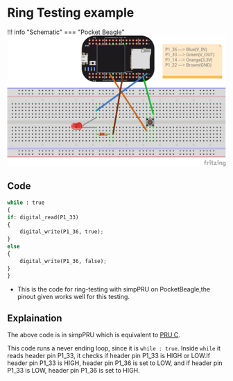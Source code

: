 # Ring Testing example

!!! info "Schematic"
    === "Pocket Beagle"
        ![](images/ring_testing.png)



## Code

```python
while : true
{
if: digital_read(P1_33)
{
    digital_write(P1_36, true);
}
else
{
    digital_write(P1_36, false);
}
}
```

* This is the code for ring-testing with simpPRU on PocketBeagle,the pinout given works well for this testing.

## Explaination
The above code is in simpPRU which is equivalent to [PRU C](https://github.com/beagleboard/cloud9-examples/blob/v2020.01/PocketBeagle/pru/ring.pru0.c).

This code runs a never ending loop, since it is `while : true`. 
Inside `while` it reads header pin P1_33, it checks if header pin P1_33 is HIGH or LOW.If header pin P1_33 is HIGH, header pin P1_36 is set to LOW, and if header pin P1_33 is LOW, header pin P1_36 is set to HIGH.